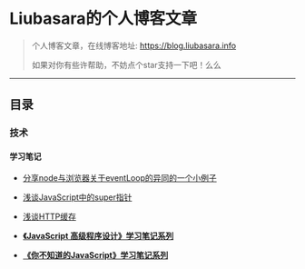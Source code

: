 # Liubasara的个人博客文章

> 个人博客文章，在线博客地址: https://blog.liubasara.info
>
> 如果对你有些许帮助，不妨点个star支持一下吧！么么

---

## 目录

### 技术

#### 学习笔记

- [分享node与浏览器关于eventLoop的异同的一个小例子](./技术/分享node与浏览器关于eventLoop的异同的一个小例子.md)

- [浅谈JavaScript中的super指针](./技术/浅谈JavaScript中的super指针.md)

- [浅谈HTTP缓存](./技术/浅谈HTTP缓存.md)

- **[《JavaScript 高级程序设计》学习笔记系列](./技术/学习笔记/JavaScript高级程序设计/article)**

- **[《你不知道的JavaScript》学习笔记系列](./技术/学习笔记/你不知道的JavaScript)**

